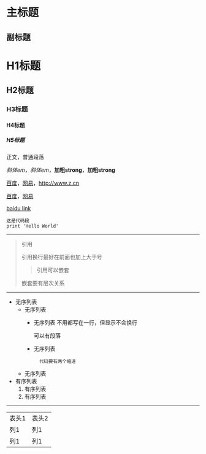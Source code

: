 主标题
========

副标题
--------

# H1标题 #

## H2标题 ##

### H3标题 ###

#### H4标题 ####

##### H5标题 #####

正文，普通段落

*斜体em*，_斜体em_，**加粗strong**，__加粗strong__

[百度](http://www.baidu.com)，[网易](http://www.163.com "链接上的title文字")，<http://www.z.cn>

[百度][1]，[网易][2]

[baidu link][]

[1]: http://www.baidu.com
[2]: http://www.163.com "链接上的title文字"
[baidu link]: <http://www.baidu.com> "参考ID可以省略"

    这是代码段
    print 'Hello World'

- - - - - - - - 

> 引用
> 
> 引用换行最好在前面也加上大于号
> 
> > 引用可以嵌套
> 
> 嵌套要有层次关系

****************

* 无序列表
    + 无序列表
        - 无序列表
          不用都写在一行，但显示不会换行

          可以有段落

        - 无序列表

                代码要有两个缩进

    + 无序列表
* 有序列表
    1. 有序列表
    2. 有序列表

* * * * * * * * 

<table>
<tr>
  <td>表头1</td>
  <td>表头2</td>
</tr>
<tr>
  <td>列1</td>
  <td>列1</td>
</tr>
<tr>
  <td>列1</td>
  <td>列1</td>
</tr>
</table>